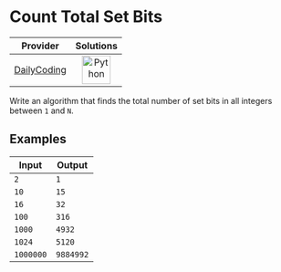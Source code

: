 # Count Total Set Bits

<!-- INFO TABLE BEGIN -->

| Provider                                              | Solutions                                                                                                                                        |
| :---------------------------------------------------: | :----------------------------------------------------------------------------------------------------------------------------------------------: |
| [DailyCoding](../../../docs/providers/DailyCoding.md) | [<img src="https://res.cloudinary.com/rascaltwo/image/upload/v1631924087/python_xzdlti.svg" alt="Python" title="Python" width="50" />](solve.py) |

<!-- INFO TABLE END -->

Write an algorithm that finds the total number of set bits in all integers between `1` and `N`.

## Examples

| Input     | Output    |
| --------- | --------- |
| `2`       | `1`       |
| `10`      | `15`      |
| `16`      | `32`      |
| `100`     | `316`     |
| `1000`    | `4932`    |
| `1024`    | `5120`    |
| `1000000` | `9884992` |
